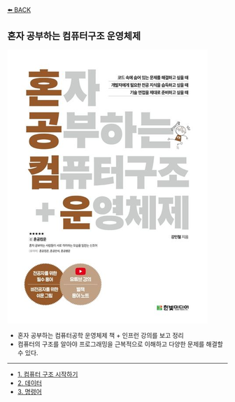 [⬅️ BACK ](../README.md)

## 혼자 공부하는 컴퓨터구조 운영체제

![혼공컴](image.png)

- 혼자 공부하는 컴퓨터공학 운영체제 책 + 인프런 강의를 보고 정리
- 컴퓨터의 구조를 알아야 프로그래밍을 근복적으로 이해하고 다양한 문제를 해결할 수 있다.

---

- [1. 컴퓨터 구조 시작하기](./01_start_computer_architecture.md)
- [2. 데이터](./02_data.md)
- [3. 명령어](./03_commend.md)
